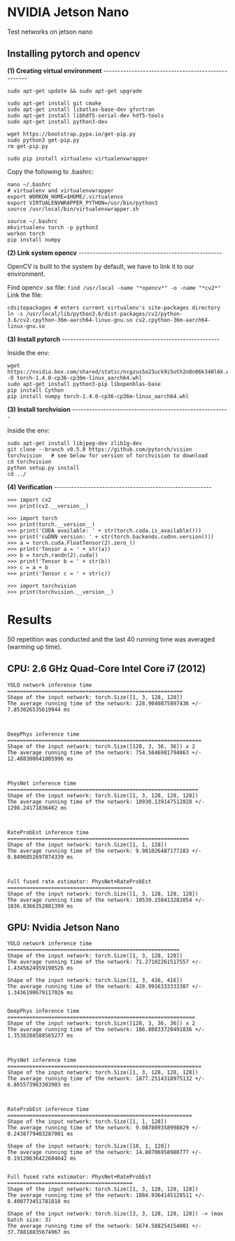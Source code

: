 # NVIDIA Jetson Nano
Test networks on jetson nano

## Installing pytorch and opencv
__(1) Creating virtual environment__ ---------------------------------------------------

```
sudo apt-get update && sudo apt-get upgrade

sudo apt-get install git cmake
sudo apt-get install libatlas-base-dev gfortran
sudo apt-get install libhdf5-serial-dev hdf5-tools
sudo apt-get install python3-dev

wget https://bootstrap.pypa.io/get-pip.py
sudo python3 get-pip.py
rm get-pip.py

sudo pip install virtualenv virtualenvwrapper
```

Copy the following to .bashrc:
```
nano ~/.bashrc
# virtualenv and virtualenvwrapper
export WORKON_HOME=$HOME/.virtualenvs
export VIRTUALENVWRAPPER_PYTHON=/usr/bin/python3
source /usr/local/bin/virtualenvwrapper.sh
```

```
source ~/.bashrc
mkvirtualenv torch -p python3
workon torch
pip install numpy
```

__(2) Link system opencv__ ---------------------------------------------------

OpenCV is built to the system by default, we have to link it to our environment.

Find opencv .so file: `find /usr/local -name "*opencv*" -o -name "*cv2*"`
Link the file:
```
cdsitepackages # enters current virtualenv's site-packages directory
ln -s /usr/local/lib/python3.6/dist-packages/cv2/python-3.6/cv2.cpython-36m-aarch64-linux-gnu.so cv2.cpython-36m-aarch64-linux-gnu.so
```

__(3) Install pytorch__ --------------------------------------------------------

Inside the env:
```
wget https://nvidia.box.com/shared/static/ncgzus5o23uck9i5oth2n8n06k340l6k.whl -O torch-1.4.0-cp36-cp36m-linux_aarch64.whl
sudo apt-get install python3-pip libopenblas-base
pip install Cython
pip install numpy torch-1.4.0-cp36-cp36m-linux_aarch64.whl
```

__(3) Install torchvision__ --------------------------------------------------------

Inside the env:
```
sudo apt-get install libjpeg-dev zlib1g-dev
git clone --branch v0.5.0 https://github.com/pytorch/vision torchvision   # see below for version of torchvision to download
cd torchvision
python setup.py install
cd ../

```

__(4) Verification__ --------------------------------------------------------
```
>>> import cv2
>>> print(cv2.__version__)

>>> import torch
>>> print(torch.__version__)
>>> print('CUDA available: ' + str(torch.cuda.is_available()))
>>> print('cuDNN version: ' + str(torch.backends.cudnn.version()))
>>> a = torch.cuda.FloatTensor(2).zero_()
>>> print('Tensor a = ' + str(a))
>>> b = torch.randn(2).cuda()
>>> print('Tensor b = ' + str(b))
>>> c = a + b
>>> print('Tensor c = ' + str(c))

>>> import torchvision
>>> print(torchvision.__version__)
```

# Results
50 repetition was conducted and the last 40 running time was averaged (warming up time).
## CPU: 2.6 GHz Quad-Core Intel Core i7 (2012)
```
YOLO network inference time ========================================================
Shape of the input network: torch.Size([1, 3, 128, 128])
The average running time of the network: 228.9040875897436 +/- 7.853026535619944 ms



DeepPhys inference time ==============================================================
Shape of the input network: torch.Size([128, 3, 36, 36]) x 2
The average running time of the network: 754.5646981794863 +/- 12.488300641005996 ms



PhysNet inference time =============================================================
Shape of the input network: torch.Size([1, 3, 128, 128, 128])
The average running time of the network: 10930.139147512828 +/- 1298.24171836462 ms



RateProbEst inference time ==========================================================
Shape of the input network: torch.Size([1, 1, 128])
The average running time of the network: 9.981026487177283 +/- 0.8496852697874339 ms



Full fused rate estimator: PhysNet+RateProbEst ========================================
Shape of the input network: torch.Size([1, 3, 128, 128, 128])
The average running time of the network: 10539.158413282054 +/- 1036.8366352881399 ms
```


## GPU: Nvidia Jetson Nano
```
YOLO network inference time =======================================================
Shape of the input network: torch.Size([1, 3, 128, 128])
The average running time of the network: 71.27102261517557 +/- 1.4345624959190526 ms

Shape of the input network: torch.Size([1, 3, 416, 416])
The average running time of the network: 428.9916333333307 +/- 1.3436190679117026 ms


DeepPhys inference time ============================================================
Shape of the input network: torch.Size([128, 3, 36, 36]) x 2
The average running time of the network: 186.80833720491836 +/- 1.3538288588565277 ms



PhysNet inference time ==============================================================
Shape of the input network: torch.Size([1, 3, 128, 128, 128])
The average running time of the network: 1877.2514318975132 +/- 6.865573963303903 ms



RateProbEst inference time ===========================================================
Shape of the input network: torch.Size([1, 1, 128])
The average running time of the network: 9.087809358998829 +/- 0.2438779403287001 ms

Shape of the input network: torch.Size([10, 1, 128])
The average running time of the network: 14.80706958980777 +/- 0.19120636422604642 ms


Full fused rate estimator: PhysNet+RateProbEst ========================================
Shape of the input network: torch.Size([1, 3, 128, 128, 128])
The average running time of the network: 1884.9364145128511 +/- 8.400773451781818 ms

Shape of the input network: torch.Size([3, 3, 128, 128, 128]) -> (max batch size: 3)
The average running time of the network: 5674.588254154001 +/- 37.78818835674967 ms

```